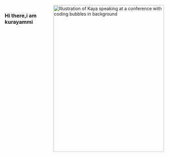 <img align="right" src="https://github.com/kurayammmi/master/il_570xN.1661094646_c3nr.jpg" alt="Illustration of Kaya speaking at a conference with coding bubbles in background" width=350px height=465px/>

### Hi there,i am kurayammi
